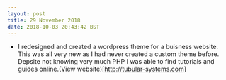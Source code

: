 ```yaml
---
layout: post
title: 29 November 2018 
date: 2018-10-03 20:43:42 BST
---
```

+ I redesigned and created a wordpress theme for a buisness website. This was all very new as I had never created a custom theme before. Depsite not knowing very much PHP I was able to find tutorials and guides online.(View website)[http://tubular-systems.com]


